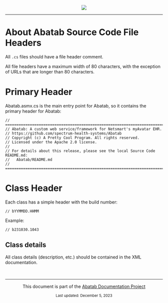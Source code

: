 <div align="center">

![](../../.github/resources/images/logos/abatab-documentation-project-logo.png)

</div>

***

# About Abatab Source Code File Headers

All `.cs` files should have a file header comment.

All file headers have a maximum width of 80 characters, with the exception of URLs that are longer than 80 characters.

# Primary Header

Abatab.asmx.cs is the main entry point for Abatab, so it contains the primary header for Abatab:

```text
// =============================================================================
// Abatab: A custom web service/framework for Netsmart's myAvatar EHR.
// https://github.com/spectrum-health-systems/Abatab
// Copyright (c) A Pretty Cool Program. All rights reserved.
// Licensed under the Apache 2.0 license.
//
// For details about this release, please see the local Source Code README.md:
//   Abatab/README.md
// =============================================================================
```

# Class Header

Each class has a simple header with the build number:

`// bYYMMDD.HHMM`

Example:

`// b231030.1043`

## Class details

All class details (description, etc.) should be contained in the XML documentation.

<!-- This footer should be at the bottom of every Abatab Documentation Project page -->
<br>

***

<div align="center">

This document is part of the
[Abatab Documentation Project](/README.md)<br>
	
<sub>
Last updated: December 5, 2023<br>
</sub>
</div>
